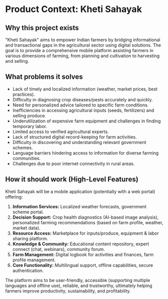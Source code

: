 # Product Context: Kheti Sahayak

## Why this project exists

"Kheti Sahayak" aims to empower Indian farmers by bridging informational and transactional gaps in the agricultural sector using digital solutions. The goal is to provide a comprehensive mobile platform assisting farmers in various dimensions of farming, from planning and cultivation to harvesting and selling.

## What problems it solves

*   Lack of timely and localized information (weather, market prices, best practices).
*   Difficulty in diagnosing crop diseases/pests accurately and quickly.
*   Need for personalized advice tailored to specific farm conditions.
*   Inefficiencies in accessing agricultural inputs (seeds, fertilizers) and selling produce.
*   Underutilization of expensive farm equipment and challenges in finding temporary labor.
*   Limited access to verified agricultural experts.
*   Lack of structured digital record-keeping for farm activities.
*   Difficulty in discovering and understanding relevant government schemes.
*   Language barriers hindering access to information for diverse farming communities.
*   Challenges due to poor internet connectivity in rural areas.

## How it should work (High-Level Features)

Kheti Sahayak will be a mobile application (potentially with a web portal) offering:

1.  **Information Services:** Localized weather forecasts, government scheme portal.
2.  **Decision Support:** Crop health diagnostics (AI-based image analysis), personalized farming recommendations (based on farm profile, weather, market data).
3.  **Resource Access:** Marketplace for inputs/produce, equipment & labor sharing platform.
4.  **Knowledge & Community:** Educational content repository, expert connect (chat, webinars), community forum.
5.  **Farm Management:** Digital logbook for activities and finances, farm profile management.
6.  **Core Functionality:** Multilingual support, offline capabilities, secure authentication.

The platform aims to be user-friendly, accessible (supporting multiple languages and offline use), reliable, and trustworthy, ultimately helping farmers improve productivity, sustainability, and profitability.
